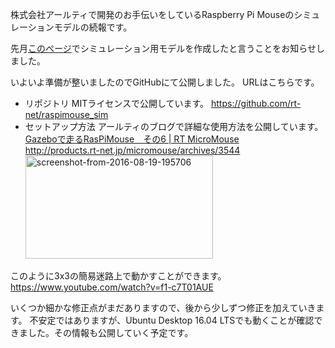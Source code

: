 株式会社アールティで開発のお手伝いをしているRaspberry Pi Mouseのシミュレーションモデルの続報です。

先月<a href="https://lab.ueda.asia/?p=1136" target="_blank">このページ</a>でシミュレーション用モデルを作成したと言うことをお知らせしました。

いよいよ準備が整いましたのでGitHubにて公開しました。
URLはこちらです。

<ul>
<li>
リポジトリ
MITライセンスで公開しています。
<a href="https://github.com/rt-net/raspimouse_sim" target="_blank">https://github.com/rt-net/raspimouse_sim</a>
</li>

<li>
セットアップ方法
アールティのブログで詳細な使用方法を公開しています。
<a href="http://products.rt-net.jp/micromouse/archives/3544" target="_blank">Gazeboで走るRasPiMouse　その6 | RT MicroMouse<br />
http://products.rt-net.jp/micromouse/archives/3544<br />
<img class="alignnone size-medium wp-image-1412" src="https://lab.ueda.asia/wp-content/uploads/2016/09/Screenshot-from-2016-08-19-195706-300x165.png" alt="screenshot-from-2016-08-19-195706" width="300" height="165" /></a>
</li>
</ul>

このように3x3の簡易迷路上で動かすことができます。
https://www.youtube.com/watch?v=f1-c7T01AUE

いくつか細かな修正点がまだありますので、後から少しずつ修正を加えていきます。
不安定ではありますが、Ubuntu Desktop 16.04 LTSでも動くことが確認できました。その情報も公開していく予定です。

